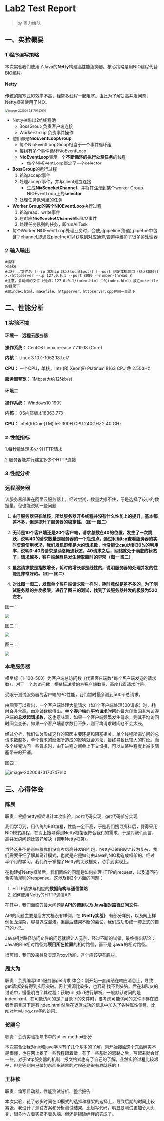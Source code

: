 # Lab2 Test Report

> by 奥力给队

## 一、实验概要

### 1.程序编写策略

本次实验我们使用了Java的**Netty**构建高性能服务器。核心策略是用NIO编程代替BIO编程。

#### Netty

传统的阻塞式IO效率不高，经常多线程一起阻塞。由此为了解决高并发问题，Netty框架使用了NIO。

<img src="Lab2 Test Report.assets/image-20200423170747610.png" alt="image-20200423170747610" style="zoom: 67%;" />

- Netty抽象出2组线程池
    - BossGroup 负责客户端连接
    - WorkerGroup 负责事件操作
- 他们都是**NioEventLoopGroup**
    - 每个NioEventLoopGroup相当于一个事件循环组
    - 每组有多个事件循环NioEventLoop
    - **NioEventLoop**表示一个**不断循环的执行处理任务**的线程
        - 每个NioEventLoop绑定了一个selector
- **BossGroup**的运行过程
    1. 轮询accept事件
    2. 处理accept事件，并与client建立连接
        - 生成**NioScocketChannel**，并将其注册到某个worker Group NIOEventLoop上的**selector**
    3. 处理任务队列里的任务
- **Worker Group的某个NIOEventLoop**执行过程
    1. 轮询read、write事件
    2. 在对应**NioScocketChannel**处理I/O事件
    3. 处理任务队列的任务，即runAllTask
- 每个Worker NIOEventLoop处理业务时，会使用pipeline(管道),pipeline中包含了channel,即通过pipeline可以获取到对应通道,管道中维护了很多的处理器

### 2.输入输出

```shell
#编译
>make
#运行 ./文件名 [--ip 本机ip（默认localhost）] [--port 绑定本机端口（默认8080）]
>./httpserver --ip 127.0.0.1 --port 8080 --number-thread 8
#注意，要访问的文件（例如：127.0.0.1/index.html 中的index.html）放在makefile的目录下
#即index.html、makefile、httpserver、httpserver.cpp在同一目录下
```

## 二、性能分析

### 1.实验环境

#### 环境一：远程云服务器

**操作系统：** CentOS Linux release 7.7.1908 (Core) 

**内核：** Linux 3.10.0-1062.18.1.el7

**CPU：** 一个CPU，单核，Intel(R) Xeon(R) Platinum 8163 CPU @ 2.50GHz

**服务器带宽：** 1Mbps(大约125kb/s)

#### 环境二

**操作系统：** Windows10 1909

**内核：** OS内部版本18363.778

**CPU：** Intel(R)Core(TM)i5-9300H CPU 240GHz 2.40 GHz

### 2.性能指标

1.每秒能处理多少个HTTP请求

2.服务器能并行建立多少个HTTP连接

### 3.性能分析

### 远程服务器

该服务器部署在阿里云服务器上，经过尝试，数量大撑不住，于是选择了较小的数据量，但也能说明一些问题

1. **由于服务器只有单核，所以服务器开多线程并没有什么性能上的提升，基本都差不多，但是提升了服务器的稳定性。（图一 图二）** 

2. **无论是10个客户端还是20个客户端，请求总数在40的位置，发生了一次跳跃，说明40的请求数量是服务器的一个瓶颈点，通过利用top查看服务器的实时资源使用状况，我们发现即使是大的请求数，也没能让cpu达到30%的利用率，说明0-40的请求是网络畅通状态，40请求之后，网络就处于满载的状态了，请求越多，客户端越容易发生读取超时的异常（图一 图二）** 

3. **虽然请求数是指数增长，耗时的增长都是线性的，说明服务器的处理并发的性能是非常好的。（图一 图二）** 
4. **对比图一图二，发现单个客户端请求数一样时，耗时竟然是差不多的，为了测试服务器的并发极限，进行了图三的测试，找到了该服务器并发的极限为520左右。**  

图一：

<img src="Lab2 Test Report.assets/CZ@7[O3WJ5MLSVI$8[3MYKO.png" style="zoom: 80%;" />

图二：

<img src="Lab2 Test Report.assets/tu2.png" style="zoom: 80%;"/>

图三：

<img src="Lab2 Test Report.assets/82U56K7F~P1$~]5XXB0[1Y3.png" style="zoom: 80%;" />



### 本地服务器

横坐标（1-100–500）为客户端总访问数（代表客户端数*每个客户端发送的请求数），对于一个总访问数，横坐标递增的为客户端数量，高度代表请求时间。

受限于测试服务器的客户端的PC性能，我们暂时最多测到500个总请求。

由图表可以看出，一个客户端处理大量请求（如1个客户端处理500请求）时，耗时会非常高。由测试数据得出，**单个客户端**的**平均请求时间**的最大印象因素为该客户端的**总发起请求数**，这也意味着，如果一个客户端频繁发生请求，则其平均访问时间会变长。如果一个客户端请求数目不多，则平均请求时间也不会太长。

经过分析，我们认为形成这样的原因主要还是和阻塞相关。单个线程所需访问的总请求数越多，单个请求的延迟所造成的影响就会方法，最终导致比较大的时延。而多个线程访问一些请求时，由于进程之间会上下文切换，可以从某种程度上减少阻塞带来的开销。

图四：

<img src="Lab2 Test Report.assets/image-20200429011656350.png" alt="image-20200423170747610" style="zoom: 100%;" />



## 三、心得体会

### 陈晨

职责：根据netty框架设计本次实验，post代码实现，get代码部分实现

我们学习到，用传统的BIO编程，性能一定不高，于是我们搜寻资料后，觉得采用NIO模式编程，在网上搜寻得到Netty框架很符合我们的需求，于是对我们而言，高并发的问题比较好解决（调用Netty框架）。

当然这并不是意味着我们没有考虑高并发的问题。Netty框架的设计较为复杂，我们需要仔细了解其设计模式，也就是它是如何由Java的NIO构造成框架的。经过半个月的学习，我们终于掌握了Netty的大致框架，动手到实现上。

在构建好Netty框架后，我们面临的问题是如何处理HTTP的request，以及返回符合实验规则的response。这涉及到2个方面的问题：

1. HTTP请求与相应的**数据结构**与**通信策略**
2. 如何使用Netty的HTTP通信API

在其中，我们面临的最大问题是**API的调用**以及**Java相对路径访问文件**。

API的问题主要是官方文档没有样例，在 **《Netty实战》** 有部分样例，以及网上样例鱼龙混杂，容易造成混淆。但最后结果不断的尝试，我们成功形成一套正式的自己的方法。

Java相对路径访问文件的问题就很让人无奈，经过不断的试错，最终得出结论：Java的FIle相对路径为**项目所在位置**的相对路径，而不是 **.java** 的相对路径。

很可惜，我们没来得及实现Proxy功能，这个应该更有趣些。

### 周大为

职责：负责编写http服务器get请求
体会：刚开始一直纠结在响应消息上，导致get请求没有得到实际突破。网上资源比较多，也容易
找不到头脑，后在和队友的讨论中，慢慢明白了其过程：获取url,对url进行解析，一般默认访问的是
index.html，在可能访问的是子目录下的文件时，要考虑可能访问的文件不存在或者当前目录下是有index.html
然后在返回成功的信息中加入了各种属性信息，比如对html,jpg,css等的访问。

### 贺飓兮

职责：负责实验指导书中的other method部分

本次实验让我对nio和java学习有了几个基本的了解，刚开始接触这个东西确实不是很懂，也在网上找了一些教程跟着做，有了一些基础的思路之后，写起来就会好一些，对于http服务器的机制、报文格式也有了自己的了解，虽然实验过程比较艰辛，但是等到自己做的东西出结果的时候还是很有成就感的！

### 王林钦

职责：编写启动器、性能测试分析、整合报告

本次实验，花了较多时间在IO模式的选择和框架的选择上，导致后期的时间比较紧张，我设计了测试方案和分析测试结果，比起写代码，明显是测试更加令人头秃，很多地方着实摸不着头脑，但还是磕磕绊绊的完成了。